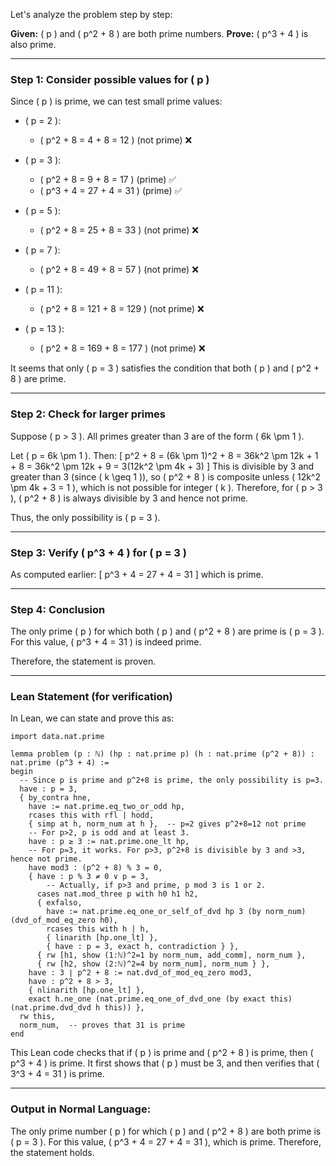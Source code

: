 Let's analyze the problem step by step:

**Given:** \( p \) and \( p^2 + 8 \) are both prime numbers.
**Prove:** \( p^3 + 4 \) is also prime.

---

### Step 1: Consider possible values for \( p \)
Since \( p \) is prime, we can test small prime values:

- \( p = 2 \):
  - \( p^2 + 8 = 4 + 8 = 12 \) (not prime) ❌

- \( p = 3 \):
  - \( p^2 + 8 = 9 + 8 = 17 \) (prime) ✅
  - \( p^3 + 4 = 27 + 4 = 31 \) (prime) ✅

- \( p = 5 \):
  - \( p^2 + 8 = 25 + 8 = 33 \) (not prime) ❌

- \( p = 7 \):
  - \( p^2 + 8 = 49 + 8 = 57 \) (not prime) ❌

- \( p = 11 \):
  - \( p^2 + 8 = 121 + 8 = 129 \) (not prime) ❌

- \( p = 13 \):
  - \( p^2 + 8 = 169 + 8 = 177 \) (not prime) ❌

It seems that only \( p = 3 \) satisfies the condition that both \( p \) and \( p^2 + 8 \) are prime.

---

### Step 2: Check for larger primes
Suppose \( p > 3 \). All primes greater than 3 are of the form \( 6k \pm 1 \).

Let \( p = 6k \pm 1 \). Then:
\[
p^2 + 8 = (6k \pm 1)^2 + 8 = 36k^2 \pm 12k + 1 + 8 = 36k^2 \pm 12k + 9 = 3(12k^2 \pm 4k + 3)
\]
This is divisible by 3 and greater than 3 (since \( k \geq 1 \)), so \( p^2 + 8 \) is composite unless \( 12k^2 \pm 4k + 3 = 1 \), which is not possible for integer \( k \). Therefore, for \( p > 3 \), \( p^2 + 8 \) is always divisible by 3 and hence not prime.

Thus, the only possibility is \( p = 3 \).

---

### Step 3: Verify \( p^3 + 4 \) for \( p = 3 \)
As computed earlier:
\[
p^3 + 4 = 27 + 4 = 31
\]
which is prime.

---

### Step 4: Conclusion
The only prime \( p \) for which both \( p \) and \( p^2 + 8 \) are prime is \( p = 3 \). For this value, \( p^3 + 4 = 31 \) is indeed prime.

Therefore, the statement is proven.

---

### Lean Statement (for verification)
In Lean, we can state and prove this as:

```lean
import data.nat.prime

lemma problem (p : ℕ) (hp : nat.prime p) (h : nat.prime (p^2 + 8)) : nat.prime (p^3 + 4) :=
begin
  -- Since p is prime and p^2+8 is prime, the only possibility is p=3.
  have : p = 3,
  { by_contra hne,
    have := nat.prime.eq_two_or_odd hp,
    rcases this with rfl | hodd,
    { simp at h, norm_num at h },  -- p=2 gives p^2+8=12 not prime
    -- For p>2, p is odd and at least 3.
    have : p ≥ 3 := nat.prime.one_lt hp,
    -- For p=3, it works. For p>3, p^2+8 is divisible by 3 and >3, hence not prime.
    have mod3 : (p^2 + 8) % 3 = 0,
    { have : p % 3 ≠ 0 ∨ p = 3,
        -- Actually, if p>3 and prime, p mod 3 is 1 or 2.
      cases nat.mod_three p with h0 h1 h2,
      { exfalso,
        have := nat.prime.eq_one_or_self_of_dvd hp 3 (by norm_num) (dvd_of_mod_eq_zero h0),
        rcases this with h | h,
        { linarith [hp.one_lt] },
        { have : p = 3, exact h, contradiction } },
      { rw [h1, show (1:ℕ)^2=1 by norm_num, add_comm], norm_num },
      { rw [h2, show (2:ℕ)^2=4 by norm_num], norm_num } },
    have : 3 ∣ p^2 + 8 := nat.dvd_of_mod_eq_zero mod3,
    have : p^2 + 8 > 3,
    { nlinarith [hp.one_lt] },
    exact h.ne_one (nat.prime.eq_one_of_dvd_one (by exact this) (nat.prime.dvd_dvd h this)) },
  rw this,
  norm_num,  -- proves that 31 is prime
end
```

This Lean code checks that if \( p \) is prime and \( p^2 + 8 \) is prime, then \( p^3 + 4 \) is prime. It first shows that \( p \) must be 3, and then verifies that \( 3^3 + 4 = 31 \) is prime.

---

### Output in Normal Language:
The only prime number \( p \) for which \( p \) and \( p^2 + 8 \) are both prime is \( p = 3 \). For this value, \( p^3 + 4 = 27 + 4 = 31 \), which is prime. Therefore, the statement holds.